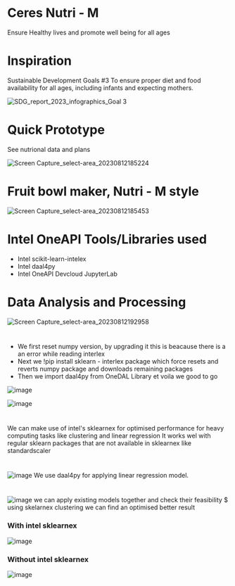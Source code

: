 # Ceres Nutri - M
Ensure Healthy lives and promote well being for all ages

# Inspiration
Sustainable Development Goals #3
To ensure proper diet and food availability for all ages, including infants and expecting mothers.

![SDG_report_2023_infographics_Goal 3](https://github.com/benjji0/Ceres-diet/assets/117336957/5e821d04-015c-44a2-b895-a499dabf7fd3)

# Quick Prototype
See nutrional data and plans


![Screen Capture_select-area_20230812185224](https://github.com/benjji0/Ceres-diet/assets/117336957/665b9c4d-7284-4660-a559-ba5df357b1ff)

# Fruit bowl maker, Nutri - M style


![Screen Capture_select-area_20230812185453](https://github.com/benjji0/Ceres-diet/assets/117336957/5bb81a99-f563-4899-aba4-4f535c1635de)

# Intel OneAPI Tools/Libraries used
- Intel scikit-learn-intelex
- Intel daal4py
- Intel OneAPI Devcloud JupyterLab
# Data Analysis and Processing

![Screen Capture_select-area_20230812192958](https://github.com/benjji0/Ceres-diet/assets/117336957/eb5e4848-b0f4-4d6e-b046-29cb583a7830)

#
- We first reset numpy version, by upgrading it this is beacause there is a an error while reading interlex
- Next we !pip install sklearn - interlex package which force resets and reverts numpy package and downloads remaining packages
- Then we import daal4py from OneDAL Library et voila we good to go


![image](https://github.com/benjji0/Ceres-diet/assets/117336957/bf706079-2972-46c4-b682-bb1aa83653d3)

![image](https://github.com/benjji0/Ceres-diet/assets/117336957/81190186-6ecf-4d8a-aa68-7ed168e9fa16)
#

We can make use of intel's sklearnex for optimised performance for heavy computing tasks like clustering and linear regression
It works wel with regular sklearn packages that are not available in sklearnex like standardscaler

#
![image](https://github.com/benjji0/Ceres-diet/assets/117336957/e9ee704d-d9c6-49f9-9f8d-792322ee4873)
We use daal4py for applying linear regression model.
#
![image](https://github.com/benjji0/Ceres-diet/assets/117336957/7ba97d42-a1b1-42e5-9f30-62d85d5e9508)
we can apply existing models together and check their feasibility
$
using skelarnex clustering we can find an optimised better result
### With intel sklearnex
![image](https://github.com/benjji0/Ceres-diet/assets/117336957/2a46a5c4-4fc8-4a24-bd84-aafa5ea86d62)
### Without intel sklearnex
![image](https://github.com/benjji0/Ceres-diet/assets/117336957/146c4480-b1d3-403a-a791-b6a4d031a69c)
